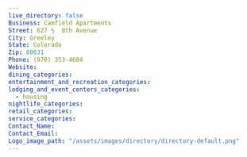 ```yaml
---
live_directory: false
Business: Camfield Apartments
Street: 627 ½  8th Avenue
City: Greeley
State: Colorado
Zip: 80631
Phone: (970) 353-4604
Website:
dining_categories:
entertainment_and_recreation_categories:
lodging_and_event_centers_categories:
  - housing
nightlife_categories:
retail_categories:
service_categories:
Contact_Name:
Contact_Email:
Logo_image_path: "/assets/images/directory/directory-default.png"
---
```



